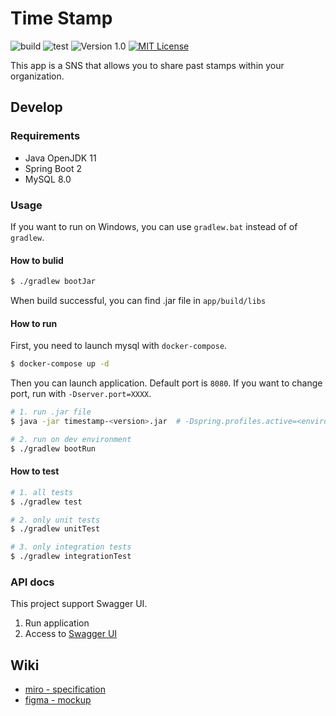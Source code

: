 # Time Stamp

![build](https://github.com/averak/timestamp/workflows/build/badge.svg)
![test](https://github.com/averak/timestamp/workflows/test/badge.svg)
![Version 1.0](https://img.shields.io/badge/version-1.0-yellow.svg)
[![MIT License](http://img.shields.io/badge/license-MIT-blue.svg?style=flat)](LICENSE)

This app is a SNS that allows you to share past stamps within your organization.

## Develop

### Requirements

- Java OpenJDK 11
- Spring Boot 2
- MySQL 8.0

### Usage

If you want to run on Windows, you can use `gradlew.bat` instead of of `gradlew`.

#### How to bulid

```sh
$ ./gradlew bootJar
```

When build successful, you can find .jar file in `app/build/libs`

#### How to run

First, you need to launch mysql with `docker-compose`.

```sh
$ docker-compose up -d
```

Then you can launch application.
Default port is `8080`. If you want to change port, run with `-Dserver.port=XXXX`.

```sh
# 1. run .jar file
$ java -jar timestamp-<version>.jar  # -Dspring.profiles.active=<environment>

# 2. run on dev environment
$ ./gradlew bootRun
```

#### How to test

```sh
# 1. all tests
$ ./gradlew test

# 2. only unit tests
$ ./gradlew unitTest

# 3. only integration tests
$ ./gradlew integrationTest
```

### API docs

This project support Swagger UI.

1. Run application
2. Access to [Swagger UI](http://localhost:8080/swagger-ui/)

## Wiki

- [miro - specification](https://miro.com/app/board/o9J_lzi-YAc=/)
- [figma - mockup](https://www.figma.com/file/aidhNiwV3e26OlLbZ5Ke5c/TimeStamp-RCC-SummerHack-2021?node-id=0%3A1)
